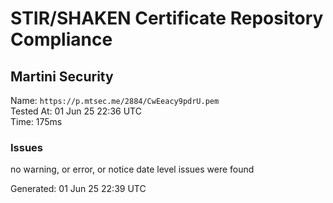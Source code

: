 # STIR/SHAKEN Certificate Repository Compliance

## Martini Security

Name: `https://p.mtsec.me/2884/CwEeacy9pdrU.pem`\
Tested At: 01 Jun 25 22:36 UTC\
Time: 175ms

### Issues

no warning, or error, or notice date level issues were found

Generated: 01 Jun 25 22:39 UTC